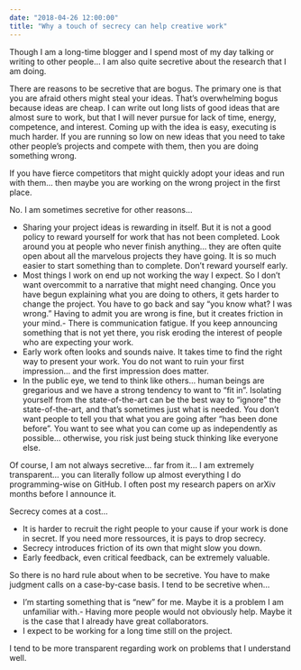 ```yaml
---
date: "2018-04-26 12:00:00"
title: "Why a touch of secrecy can help creative work"
---
```




Though I am a long-time blogger and I spend most of my day talking or writing to other people&hellip; I am also quite secretive about the research that I am doing.

There are reasons to be secretive that are bogus. The primary one is that you are afraid others might steal your ideas. That&rsquo;s overwhelming bogus because ideas are cheap. I can write out long lists of good ideas that are almost sure to work, but that I will never pursue for lack of time, energy, competence, and interest. Coming up with the idea is easy, executing is much harder. If you are running so low on new ideas that you need to take other people&rsquo;s projects and compete with them, then you are doing something wrong.

If you have fierce competitors that might quickly adopt your ideas and run with them&hellip; then maybe you are working on the wrong project in the first place.

No. I am sometimes secretive for other reasons&hellip;

- Sharing your project ideas is rewarding in itself. But it is not a good policy to reward yourself for work that has not been completed. Look around you at people who never finish anything&hellip; they are often quite open about all the marvelous projects they have going. It is so much easier to start something than to complete. Don&rsquo;t reward yourself early.
- Most things I work on end up not working the way I expect. So I don&rsquo;t want overcommit to a narrative that might need changing. Once you have begun explaining what you are doing to others, it gets harder to change the project. You have to go back and say &ldquo;you know what? I was wrong.&rdquo; Having to admit you are wrong is fine, but it creates friction in your mind.- There is communication fatigue. If you keep announcing something that is not yet there, you risk eroding the interest of people who are expecting your work.
- Early work often looks and sounds naive. It takes time to find the right way to present your work. You do not want to ruin your first impression&hellip; and the first impression does matter.
- In the public eye, we tend to think like others&hellip; human beings are gregarious and we have a strong tendency to want to &ldquo;fit in&rdquo;. Isolating yourself from the state-of-the-art can be the best way to &ldquo;ignore&rdquo; the state-of-the-art, and that&rsquo;s sometimes just what is needed. You don&rsquo;t want people to tell you that what you are going after &ldquo;has been done before&rdquo;. You want to see what you can come up as independently as possible&hellip; otherwise, you risk just being stuck thinking like everyone else.


Of course, I am not always secretive&hellip; far from it&hellip; I am extremely transparent&hellip; you can literally follow up almost everything I do programming-wise on GitHub. I often post my research papers on arXiv months before I announce it.

Secrecy comes at a cost&hellip;

- It is harder to recruit the right people to your cause if your work is done in secret. If you need more ressources, it is pays to drop secrecy.
- Secrecy introduces friction of its own that might slow you down.
- Early feedback, even critical feedback, can be extremely valuable.


So there is no hard rule about when to be secretive. You have to make judgment calls on a case-by-case basis. I tend to be secretive when&hellip;

- I&rsquo;m starting something that is &ldquo;new&rdquo; for me. Maybe it is a problem I am unfamiliar with.- Having more people would not obviously help. Maybe it is the case that I already have great collaborators.
- I expect to be working for a long time still on the project.


I tend to be more transparent regarding work on problems that I understand well.


